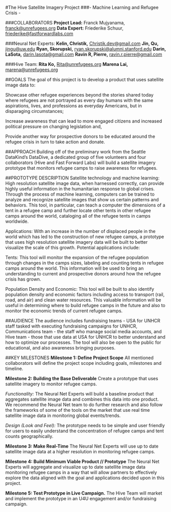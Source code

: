 #The Hive Satellite Imagery Project
###- Machine Learning and Refugee Crisis -

###COLLABORATORS
**Project Lead:** Franck Mujyanama, franck@unrefugees.org
**Data Expert:** Friederike Schuur, friederike@fastforwardlabs.com

###Neural Net Experts:
**Kelin, Christik,** Christik.dev@gmail.com
**Jin, Qu,** jingu@uw.edu
**Ryan, Skorupski,** ryan.skorupski@alumni.stanford.edu
**Darin, LaSota,** darin.lasota@gmail.com
**Ravin R, Pierre,** ravin.r.pierre@gmail.com

###Hive Team:
**Rita Ko,** Rita@unrefugees.org
**Marena Lai,** marena@unrefugees.org

##GOALS
The goal of this project is to develop a product that uses satellite image data to:

Showcase other refugee experiences beyond the stories shared today where refugees are not portrayed as every day humans with the same aspirations, lives, and professions as everyday Americans, but in disparaging circumstances;


Increase awareness that can lead to more engaged citizens and increased political pressure on changing legislation and,


Provide another way for prospective donors to be educated around the refugee crisis in turn to take action and donate.

##APPROACH
Building off of the preliminary work from the Seattle DataKind’s DataDive, a dedicated group of five volunteers and four collaborators (Hive and Fast Forward Labs) will build a satellite imagery prototype that monitors refugee camps to raise awareness for refugees.



##PROTOTYPE DESCRIPTION
Satellite technology and machine learning: High resolution satellite image data, when harnessed correctly, can provide highly useful information in the humanitarian response to global crises. Through the process of machine learning, computers can be trained to analyze and recognize satellite images that show us certain patterns and behaviors. This tool, in particular, can teach a computer the dimensions of a tent in a refugee camp and further locate other tents in other refugee camps around the world, cataloging all of the refugee tents in camps worldwide.

Applications: With an increase in the number of displaced people in the world which has led to the construction of new refugee camps, a prototype that uses high resolution satellite imagery data will be built to better visualize the scale of this growth. Potential applications include:

Tents: This tool will monitor the expansion of the refugee population through changes in the camps sizes, labeling and counting tents in refugee camps around the world. This information will be used to bring an understanding to current and prospective donors around how the refugee crisis has grown.


Population Density and Economic: This tool will be built to also identify population density and economic factors including access to transport (rail, road, and air) and clean water resources. This valuable information will be useful in determining where to build refugee camps in the future and also to monitor the economic trends of current refugee camps.

##AUDIENCE
The audience includes fundraising teams - USA for UNHCR staff tasked with executing fundraising campaigns for UNHCR, Communications team - the staff who manage social media accounts, and Hive team - those that use data at USA for UNHCR to better understand and how to optimize our processes. The tool will also be open to the public for educational, and also awareness bringing purposes.   

##KEY MILESTONES
**Milestone 1: Define Project Scope**
All mentioned collaborators will define the project scope including goals, milestones and timeline.

**Milestone 2: Building the Base Deliverable**
Create a prototype that uses satellite imagery to monitor refugee camps.

*Functionality:* The Neural Net Experts will build a baseline product that aggregates satellite image data and combines this data into one product. We recommend the Neural Net team to do further research and also follow the frameworks of some of the tools on the market that use real time satellite image data in monitoring global events/trends.  


*Design (Look and Feel):* The prototype needs to be simple and user friendly for users to easily understand the concentration of refugee camps and tent counts geographically.

**Milestone 3: Make Real-Time**
The Neural Net Experts will use up to date satellite image data at a higher resolution in monitoring refugee camps.

**Milestone 4: Build Minimum Viable Product // Prototype**
The Neural Net Experts will aggregate and visualize up to date satellite image data monitoring refugee camps in a way that will allow partners to effectively explore the data aligned with the goal and applications decided upon in this project.

**Milestone 5: Test Prototype in Live Campaign.**
The Hive Team will market and implement the prototype in an U4U engagement and/or fundraising campaign.

